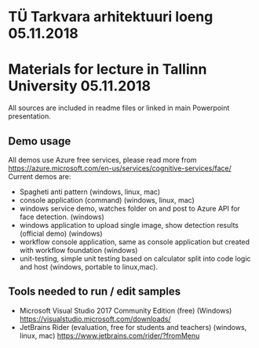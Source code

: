 # TÜ Tarkvara arhitektuuri loeng 05.11.2018


# Materials for lecture in Tallinn University 05.11.2018
All sources are included in readme files or linked in main Powerpoint presentation.

## Demo usage
All demos use Azure free services, please read more from https://azure.microsoft.com/en-us/services/cognitive-services/face/
Current demos are:
* Spagheti anti pattern (windows, linux, mac)
* console application (command) (windows, linux, mac)
* windows service demo, watches folder on and post to Azure API for face detection. (windows)
* windows application to upload single image, show detection results (official demo) (windows)
* workflow console application, same as console application but created with workflow foundation (windows)
* unit-testing, simple unit testing based on calculator split into code logic and host (windows, portable to linux,mac).

## Tools needed to run / edit samples
* Microsoft Visual Studio 2017 Community Edition (free) (Windows) https://visualstudio.microsoft.com/downloads/
* JetBrains Rider (evaluation, free for students and teachers) (windows, linux, mac) https://www.jetbrains.com/rider/?fromMenu
